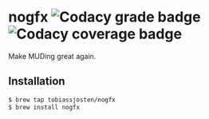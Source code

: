 # nogfx ![Codacy grade badge](https://app.codacy.com/project/badge/Grade/6168e833879a4fd5b56a6776ffd05d7f) ![Codacy coverage badge](https://app.codacy.com/project/badge/Coverage/6168e833879a4fd5b56a6776ffd05d7f)

Make MUDing great again.

## Installation

```bash
$ brew tap tobiassjosten/nogfx
$ brew install nogfx
```
